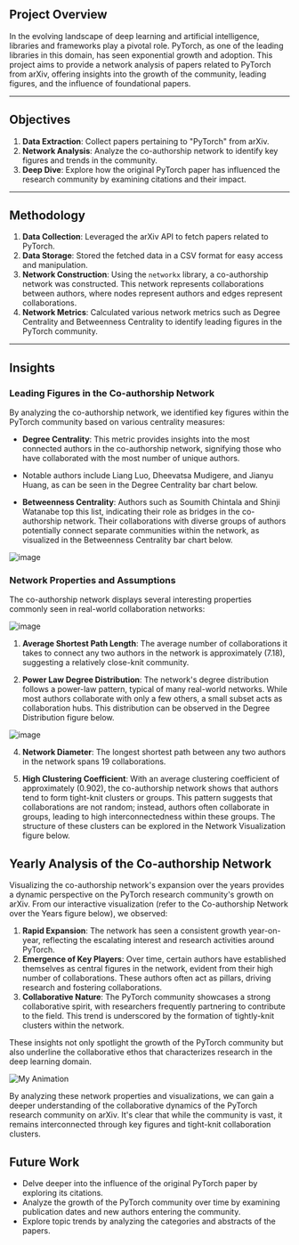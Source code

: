 ## Project Overview

In the evolving landscape of deep learning and artificial intelligence, libraries and frameworks play a pivotal role. PyTorch, as one of the leading libraries in this domain, has seen exponential growth and adoption. This project aims to provide a network analysis of papers related to PyTorch from arXiv, offering insights into the growth of the community, leading figures, and the influence of foundational papers.

---

## Objectives

1. **Data Extraction**: Collect papers pertaining to "PyTorch" from arXiv.
2. **Network Analysis**: Analyze the co-authorship network to identify key figures and trends in the community.
3. **Deep Dive**: Explore how the original PyTorch paper has influenced the research community by examining citations and their impact.

---

## Methodology

1. **Data Collection**: Leveraged the arXiv API to fetch papers related to PyTorch.
2. **Data Storage**: Stored the fetched data in a CSV format for easy access and manipulation.
3. **Network Construction**: Using the `networkx` library, a co-authorship network was constructed. This network represents collaborations between authors, where nodes represent authors and edges represent collaborations.
4. **Network Metrics**: Calculated various network metrics such as Degree Centrality and Betweenness Centrality to identify leading figures in the PyTorch community.

---

## Insights

### Leading Figures in the Co-authorship Network

By analyzing the co-authorship network, we identified key figures within the PyTorch community based on various centrality measures:

- **Degree Centrality**: This metric provides insights into the most connected authors in the co-authorship network, signifying those who have collaborated with the most number of unique authors.
 - Notable authors include Liang Luo, Dheevatsa Mudigere, and Jianyu Huang, as can be seen in the Degree Centrality bar chart below.
  
- **Betweenness Centrality**: Authors such as Soumith Chintala and Shinji Watanabe top this list, indicating their role as bridges in the co-authorship network. Their collaborations with diverse groups of authors potentially connect separate communities within the network, as visualized in the Betweenness Centrality bar chart below.

![image](https://github.com/parkermoe/PyTorch_Research_Network_Analysis/assets/75709283/e52d9a7a-7986-483e-8b1a-860c4e6b75cb)

### Network Properties and Assumptions

The co-authorship network displays several interesting properties commonly seen in real-world collaboration networks:

![image](https://github.com/parkermoe/PyTorch_Research_Network_Analysis/assets/75709283/f1a9e2b5-acac-4512-96b0-5030526e8bfc)

1. **Average Shortest Path Length**: The average number of collaborations it takes to connect any two authors in the network is approximately \(7.18\), suggesting a relatively close-knit community.
  
2. **Power Law Degree Distribution**: The network's degree distribution follows a power-law pattern, typical of many real-world networks. While most authors collaborate with only a few others, a small subset acts as collaboration hubs. This distribution can be observed in the Degree Distribution figure below.

![image](https://github.com/parkermoe/PyTorch_Research_Network_Analysis/assets/75709283/42e660cb-201e-41aa-91a0-7e63e819e5b8)

  
4. **Network Diameter**: The longest shortest path between any two authors in the network spans 19 collaborations.
  
5. **High Clustering Coefficient**: With an average clustering coefficient of approximately \(0.902\), the co-authorship network shows that authors tend to form tight-knit clusters or groups. This pattern suggests that collaborations are not random; instead, authors often collaborate in groups, leading to high interconnectedness within these groups. The structure of these clusters can be explored in the Network Visualization figure below.





## Yearly Analysis of the Co-authorship Network

Visualizing the co-authorship network's expansion over the years provides a dynamic perspective on the PyTorch research community's growth on arXiv. From our interactive visualization (refer to the Co-authorship Network over the Years figure below), we observed:

1. **Rapid Expansion**: The network has seen a consistent growth year-on-year, reflecting the escalating interest and research activities around PyTorch.
2. **Emergence of Key Players**: Over time, certain authors have established themselves as central figures in the network, evident from their high number of collaborations. These authors often act as pillars, driving research and fostering collaborations.
3. **Collaborative Nature**: The PyTorch community showcases a strong collaborative spirit, with researchers frequently partnering to contribute to the field. This trend is underscored by the formation of tightly-knit clusters within the network.

These insights not only spotlight the growth of the PyTorch community but also underline the collaborative ethos that characterizes research in the deep learning domain.

![My Animation](https://github.com/parkermoe/PyTorch_Research_Network_Analysis/blob/main/pytorch_year_output2.gif)


By analyzing these network properties and visualizations, we can gain a deeper understanding of the collaborative dynamics of the PyTorch research community on arXiv. It's clear that while the community is vast, it remains interconnected through key figures and tight-knit collaboration clusters.

## Future Work

- Delve deeper into the influence of the original PyTorch paper by exploring its citations.
- Analyze the growth of the PyTorch community over time by examining publication dates and new authors entering the community.
- Explore topic trends by analyzing the categories and abstracts of the papers.


